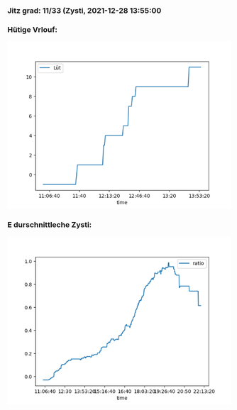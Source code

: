 ### Jitz grad: 11/33 (Zysti, 2021-12-28 13:55:00

### Hütige Vrlouf:
![Graph](Today.png)

### E durschnittleche Zysti:
![Graph](Zysti.png)